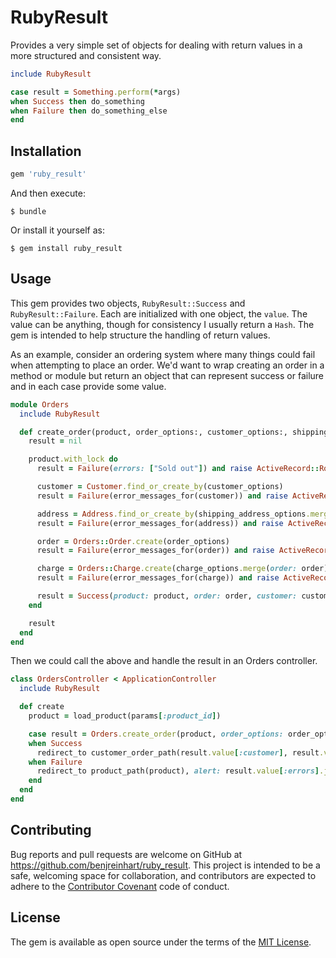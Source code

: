 # RubyResult

Provides a very simple set of objects for dealing with return values in a more structured and consistent way.

```ruby
include RubyResult

case result = Something.perform(*args)
when Success then do_something
when Failure then do_something_else
end
```

## Installation

```ruby
gem 'ruby_result'
```

And then execute:

    $ bundle

Or install it yourself as:

    $ gem install ruby_result

## Usage

This gem provides two objects, `RubyResult::Success` and `RubyResult::Failure`. Each are initialized with one object, the `value`. The value can be anything, though for consistency I usually return a `Hash`. The gem is intended to help structure the handling of return values.

As an example, consider an ordering system where many things could fail when attempting to place an order. We'd want to wrap creating an order in a method or module but return an object that can represent success or failure and in each case provide some value.


```ruby
module Orders
  include RubyResult

  def create_order(product, order_options:, customer_options:, shipping_address_options:, charge_options:)
    result = nil

    product.with_lock do
      result = Failure(errors: ["Sold out"]) and raise ActiveRecord::Rollback if product.sold_out?

      customer = Customer.find_or_create_by(customer_options)
      result = Failure(error_messages_for(customer)) and raise ActiveRecord::Rollback unless customer.valid?

      address = Address.find_or_create_by(shipping_address_options.merge(product: purchaser))
      result = Failure(error_messages_for(address)) and raise ActiveRecord::Rollback unless address.valid?

      order = Orders::Order.create(order_options)
      result = Failure(error_messages_for(order)) and raise ActiveRecord::Rollback unless order.valid?

      charge = Orders::Charge.create(charge_options.merge(order: order))
      result = Failure(error_messages_for(charge)) and raise ActiveRecord::Rollback unless charge.valid?

      result = Success(product: product, order: order, customer: customer, address: address, charge: charge)
    end

    result
  end
end
```

Then we could call the above and handle the result in an Orders controller.

```ruby
class OrdersController < ApplicationController
  include RubyResult

  def create
    product = load_product(params[:product_id])

    case result = Orders.create_order(product, order_options: order_options, customer_options: customer_options, shipping_address_options: shipping_address_options, charge_options: charge_options)
    when Success
      redirect_to customer_order_path(result.value[:customer], result.value[:order]), notice: "Successfully completed order"
    when Failure
      redirect_to product_path(product), alert: result.value[:errors].join(". ")
    end
  end
end
```
## Contributing

Bug reports and pull requests are welcome on GitHub at https://github.com/benjreinhart/ruby_result. This project is intended to be a safe, welcoming space for collaboration, and contributors are expected to adhere to the [Contributor Covenant](http://contributor-covenant.org) code of conduct.


## License

The gem is available as open source under the terms of the [MIT License](http://opensource.org/licenses/MIT).

